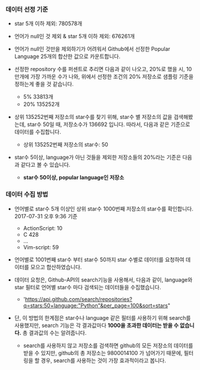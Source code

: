 ### 데이터 선정 기준

* star 5개 이하 제외: 780578개

* 언어가 null인 것 제외 & star 5개 이하 제외: 676261개

* 언어가 null인 것만을 제외하기가 어려워서 Github에서 선정한 Popular Language 25개의 합산한 값으로 카운트합니다.
* 선정한 repository 수를 퍼센트로 추리면 다음과 같이 나오고, 20%로 했을 시, 10만개에 가장 가까운 수가 나와, 위에서 선정한 조건의 20% 저장소로 샘플링 기준을 정하는게 좋을 것 같습니다.

    * 5% 33813개
    * 20% 135252개
    
* 상위 135252번째 저장소의 star수를 찾기 위해, star수 별 저장소의 값을 검색해봤는데, star수 50일 때, 저장소수가 136692 입니다. 따라서, 다음과 같은 기준으로 데이터를 수집합니다.

	* 상위 135252번째 저장소의 star수: 50

* star수 5이상, language가 아닌 것들을 제외한 저장소들의 20%라는 기준은 다음과 같다고 볼 수 있습니다.
	
	* __star수 50이상, popular language인 저장소__

### 데이터 수집 방법

* 언어별로 star수 5개 이상인 상위 star수 1000번째 저장소의 star수를 확인합니다. 2017-07-31 오후 9:36 기준
	* ActionScript: 10
	* C 428
	* ...
	* Vim-script: 59
* 언어별로 1001번째 star수 부터 star수 50까지 star 수별로 데이터를 요청하여 데이터를 모으고 합산하였습니다.
* 데이터 요청은, Github-API의 search기능을 사용해서, 다음과 같이, language와 star 필터로 언어별 star수 마다 검색되는 데이터들을 수집했습니다. 
	* 'https://api.github.com/search/repositories?q=stars:50+language:"Python"&per_page=100&sort=stars"

* 단, 이 방법의 한계점은 star수나 language 같은 필터를 사용하기 위해 search를 사용했지만, search 기능은 각 결과값마다 __1000을 초과한 데이터는 받을 수 없습니다.__ 총 결과값의 수는 알려줍니다.
	* search를 사용하지 않고 저장소를 검색하면 github의 모든 저장소의 데이터를 받을 수 있지만, github의 총 저장소는 9800014100 가 넘어가기 때문에, 필터링을 할 경우, search를 사용하는 것이 가장 효과적이라고 봅니다.
